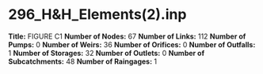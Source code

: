 # 296_H&H_Elements(2).inp
**Title:**  FIGURE C1
**Number of Nodes:** 67
**Number of Links:** 112
**Number of Pumps:** 0
**Number of Weirs:** 36
**Number of Orifices:** 0
**Number of Outfalls:** 1
**Number of Storages:** 32
**Number of Outlets:** 0
**Number of Subcatchments:** 48
**Number of Raingages:** 1
